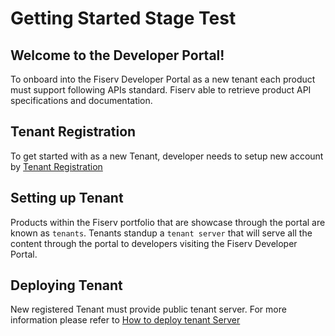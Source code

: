 # Getting Started Stage Test

## Welcome to the Developer Portal!

To onboard into the Fiserv Developer Portal as a new tenant each product must support following APIs standard. Fiserv able to retrieve product API specifications and documentation.

## Tenant Registration

To get started with as a new Tenant, developer needs to setup new account by [Tenant Registration](https://developer.fiserv.com/tenant)


## Setting up Tenant

Products within the Fiserv portfolio that are showcase through the portal are known as `tenants`.  Tenants standup a `tenant server` that will serve all the content through the portal to developers visiting the Fiserv Developer Portal.


## Deploying Tenant

New registered Tenant must provide public tenant server.
For more information please refer to [How to deploy tenant Server](docs/getting-started/setup-tenant/deploy-tenant.md)












 